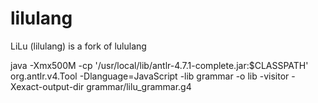 # lilulang
LiLu (lilulang) is a fork of lululang

java -Xmx500M -cp '/usr/local/lib/antlr-4.7.1-complete.jar:$CLASSPATH' org.antlr.v4.Tool -Dlanguage=JavaScript -lib grammar -o lib -visitor -Xexact-output-dir grammar/lilu_grammar.g4